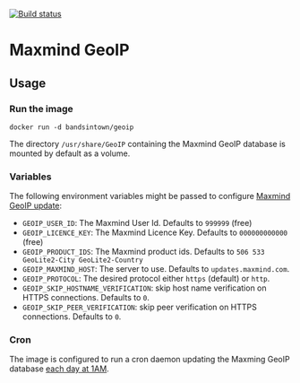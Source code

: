 [![Build status](https://badge.buildkite.com/0dc51f0f59038e0e947c2be0edbc04c379081027b14fcb964e.svg)](https://buildkite.com/bandsintown/docker-geoip)

# Maxmind GeoIP 

## Usage

### Run the image

```
docker run -d bandsintown/geoip
```

The directory `/usr/share/GeoIP` containing the Maxmind GeoIP database is mounted by default as a volume.

### Variables

The following environment variables might be passed to configure [Maxmind GeoIP update](http://dev.maxmind.com/geoip/geoipupdate/):

- `GEOIP_USER_ID`: The Maxmind User Id. Defaults to `999999` (free)
- `GEOIP_LICENCE_KEY`: The Maxmind Licence Key. Defaults to `000000000000` (free) 
- `GEOIP_PRODUCT_IDS`: The Maxmind product ids. Defaults to `506 533 GeoLite2-City GeoLite2-Country`
- `GEOIP_MAXMIND_HOST`: The server to use. Defaults to `updates.maxmind.com`.
- `GEOIP_PROTOCOL`: The desired protocol either `https` (default) or `http`.
- `GEOIP_SKIP_HOSTNAME_VERIFICATION`: skip host name verification on HTTPS connections. Defaults to `0`.
- `GEOIP_SKIP_PEER_VERIFICATION`: skip peer verification on HTTPS connections. Defaults to `0`.

### Cron

The image is configured to run a cron daemon updating the Maxming GeoIP database [each day at 1AM](rootfs/root/crontabs/root).